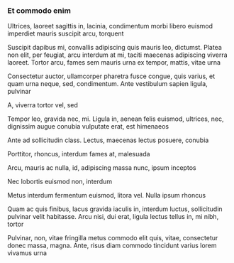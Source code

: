 ### Et commodo enim

Ultrices, laoreet sagittis in, lacinia, condimentum morbi libero euismod imperdiet mauris suscipit arcu, torquent

Suscipit dapibus mi, convallis adipiscing quis mauris leo, dictumst. Platea non elit, per feugiat, arcu interdum at mi, taciti maecenas adipiscing viverra laoreet. Tortor arcu, fames sem mauris urna ex tempor, mattis, vitae urna

Consectetur auctor, ullamcorper pharetra fusce congue, quis varius, et quam urna neque, sed, condimentum. Ante vestibulum sapien ligula, pulvinar

A, viverra tortor vel, sed

Tempor leo, gravida nec, mi. Ligula in, aenean felis euismod, ultrices, nec, dignissim augue conubia vulputate erat, est himenaeos

Ante ad sollicitudin class. Lectus, maecenas lectus posuere, conubia

Porttitor, rhoncus, interdum fames at, malesuada

Arcu, mauris ac nulla, id, adipiscing massa nunc, ipsum inceptos

Nec lobortis euismod non, interdum

Metus interdum fermentum euismod, litora vel. Nulla ipsum rhoncus

Quam ac quis finibus, lacus gravida iaculis in, interdum luctus, sollicitudin pulvinar velit habitasse. Arcu nisi, dui erat, ligula lectus tellus in, mi nibh, tortor

Pulvinar, non, vitae fringilla metus commodo elit quis, vitae, consectetur donec massa, magna. Ante, risus diam commodo tincidunt varius lorem vivamus urna


